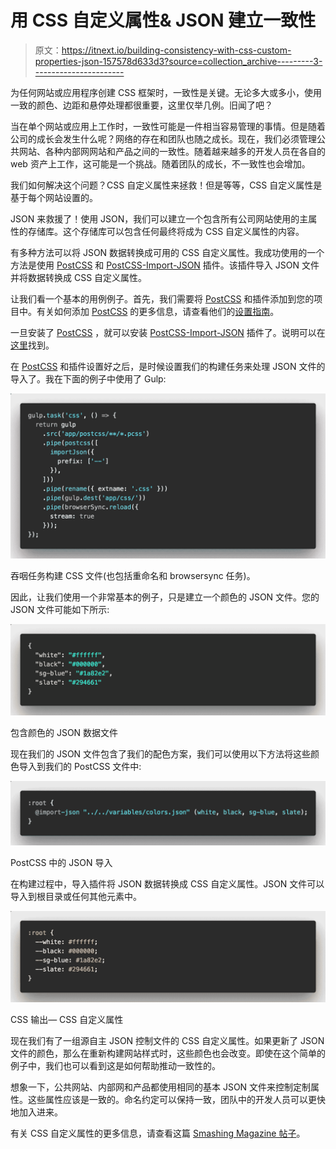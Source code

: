 # 用 CSS 自定义属性& JSON 建立一致性

> 原文：<https://itnext.io/building-consistency-with-css-custom-properties-json-157578d633d3?source=collection_archive---------3----------------------->

为任何网站或应用程序创建 CSS 框架时，一致性是关键。无论多大或多小，使用一致的颜色、边距和悬停处理都很重要，这里仅举几例。旧闻了吧？

当在单个网站或应用上工作时，一致性可能是一件相当容易管理的事情。但是随着公司的成长会发生什么呢？网络的存在和团队也随之成长。现在，我们必须管理公共网站、各种内部网网站和产品之间的一致性。随着越来越多的开发人员在各自的 web 资产上工作，这可能是一个挑战。随着团队的成长，不一致性也会增加。

我们如何解决这个问题？CSS 自定义属性来拯救！但是等等，CSS 自定义属性是基于每个网站设置的。

JSON 来救援了！使用 JSON，我们可以建立一个包含所有公司网站使用的主属性的存储库。这个存储库可以包含任何最终将成为 CSS 自定义属性的内容。

有多种方法可以将 JSON 数据转换成可用的 CSS 自定义属性。我成功使用的一个方法是使用 [PostCSS](https://github.com/postcss/postcss) 和 [PostCSS-Import-JSON](https://github.com/m18ru/postcss-import-json) 插件。该插件导入 JSON 文件并将数据转换成 CSS 自定义属性。

让我们看一个基本的用例例子。首先，我们需要将 [PostCSS](https://github.com/postcss/postcss) 和插件添加到您的项目中。有关如何添加 [PostCSS](https://github.com/postcss/postcss) 的更多信息，请查看他们的[设置指南](https://github.com/postcss/postcss#usage)。

一旦安装了 [PostCSS](https://github.com/postcss/postcss) ，就可以安装 [PostCSS-Import-JSON](https://github.com/m18ru/postcss-import-json) 插件了。说明可以在[这里](https://github.com/m18ru/postcss-import-json)找到。

在 [PostCSS](https://github.com/postcss/postcss) 和插件设置好之后，是时候设置我们的构建任务来处理 JSON 文件的导入了。我在下面的例子中使用了 Gulp:

![](img/d61005f1ebe0015a3f6e46f138668081.png)

吞咽任务构建 CSS 文件(也包括重命名和 browsersync 任务)。

因此，让我们使用一个非常基本的例子，只是建立一个颜色的 JSON 文件。您的 JSON 文件可能如下所示:

![](img/778b2e1af172676d8df2245bb2d258c1.png)

包含颜色的 JSON 数据文件

现在我们的 JSON 文件包含了我们的配色方案，我们可以使用以下方法将这些颜色导入到我们的 PostCSS 文件中:

![](img/151a6ab15bbe6e403ce41b096b258460.png)

PostCSS 中的 JSON 导入

在构建过程中，导入插件将 JSON 数据转换成 CSS 自定义属性。JSON 文件可以导入到根目录或任何其他元素中。

![](img/5a82f7beab1805afbc7ecd8d2cea9658.png)

CSS 输出— CSS 自定义属性

现在我们有了一组源自主 JSON 控制文件的 CSS 自定义属性。如果更新了 JSON 文件的颜色，那么在重新构建网站样式时，这些颜色也会改变。即使在这个简单的例子中，我们也可以看到这是如何帮助推动一致性的。

想象一下，公共网站、内部网和产品都使用相同的基本 JSON 文件来控制定制属性。这些属性应该是一致的。命名约定可以保持一致，团队中的开发人员可以更快地加入进来。

有关 CSS 自定义属性的更多信息，请查看这篇 [Smashing Magazine 帖子](https://www.smashingmagazine.com/2017/04/start-using-css-custom-properties/)。